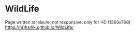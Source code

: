 # WildLife
Page written at leisure, not responsive, only for HD (1366x768)
https://m1ha4ik.github.io/WildLife/

